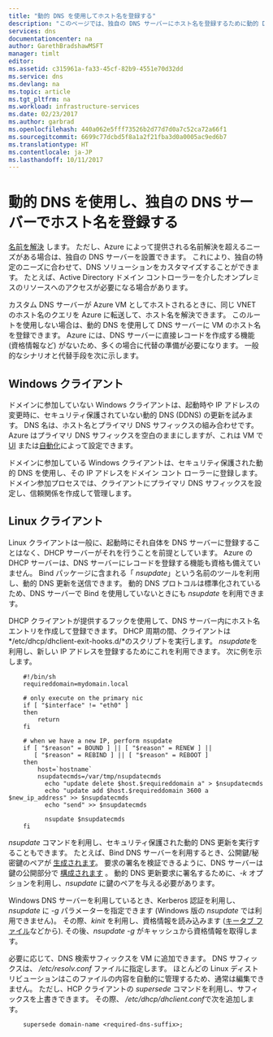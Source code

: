 ```yaml
---
title: "動的 DNS を使用してホスト名を登録する"
description: "このページでは、独自の DNS サーバーにホスト名を登録するために動的 DNS をセットアップする方法の詳細を示しています。"
services: dns
documentationcenter: na
author: GarethBradshawMSFT
manager: timlt
editor: 
ms.assetid: c315961a-fa33-45cf-82b9-4551e70d32dd
ms.service: dns
ms.devlang: na
ms.topic: article
ms.tgt_pltfrm: na
ms.workload: infrastructure-services
ms.date: 02/23/2017
ms.author: garbrad
ms.openlocfilehash: 440a062e5fff73526b2d77d7d0a7c52ca72a66f1
ms.sourcegitcommit: 6699c77dcbd5f8a1a2f21fba3d0a0005ac9ed6b7
ms.translationtype: HT
ms.contentlocale: ja-JP
ms.lasthandoff: 10/11/2017
---
```

# <a name="using-dynamic-dns-to-register-hostnames-in-your-own-dns-server"></a>動的 DNS を使用し、独自の DNS サーバーでホスト名を登録する
[名前を解決](virtual-networks-name-resolution-for-vms-and-role-instances.md) します。 ただし、Azure によって提供される名前解決を超えるニーズがある場合は、独自の DNS サーバーを設置できます。 これにより、独自の特定のニーズに合わせて、DNS ソリューションをカスタマイズすることができます。 たとえば、Active Directory ドメイン コントローラーを介したオンプレミスのリソースへのアクセスが必要になる場合があります。

カスタム DNS サーバーが Azure VM としてホストされるときに、同じ VNET のホスト名のクエリを Azure に転送して、ホスト名を解決できます。 このルートを使用しない場合は、動的 DNS を使用して DNS サーバーに VM のホスト名を登録できます。  Azure には、DNS サーバーに直接レコードを作成する機能 (資格情報など) がないため、多くの場合に代替の準備が必要になります。 一般的なシナリオと代替手段を次に示します。

## <a name="windows-clients"></a>Windows クライアント
ドメインに参加していない Windows クライアントは、起動時や IP アドレスの変更時に、セキュリティ保護されていない動的 DNS (DDNS) の更新を試みます。 DNS 名は、ホスト名とプライマリ DNS サフィックスの組み合わせです。 Azure はプライマリ DNS サフィックスを空白のままにしますが、これは VM で [UI](https://technet.microsoft.com/library/cc794784.aspx) または[自動化](https://social.technet.microsoft.com/forums/windowsserver/3720415a-6a9a-4bca-aa2a-6df58a1a47d7/change-primary-dns-suffix)によって設定できます。

ドメインに参加している Windows クライアントは、セキュリティ保護された動的 DNS を使用し、その IP アドレスをドメイン コント ローラーに登録します。 ドメイン参加プロセスでは、クライアントにプライマリ DNS サフィックスを設定し、信頼関係を作成して管理します。

## <a name="linux-clients"></a>Linux クライアント
Linux クライアントは一般に、起動時にそれ自体を DNS サーバーに登録することはなく、DHCP サーバーがそれを行うことを前提としています。 Azure の DHCP サーバーは、DNS サーバーにレコードを登録する機能も資格も備えていません。  Bind パッケージに含まれる「 *nsupdate*」という名前のツールを利用し、動的 DNS 更新を送信できます。 動的 DNS プロトコルは標準化されているため、DNS サーバーで Bind を使用していないときにも *nsupdate* を利用できます。

DHCP クライアントが提供するフックを使用して、DNS サーバー内にホスト名エントリを作成して登録できます。 DHCP 周期の間、クライアントは */etc/dhcp/dhclient-exit-hooks.d/*のスクリプトを実行します。 *nsupdate*を利用し、新しい IP アドレスを登録するためにこれを利用できます。 次に例を示します。

        #!/bin/sh
        requireddomain=mydomain.local

        # only execute on the primary nic
        if [ "$interface" != "eth0" ]
        then
            return
        fi

        # when we have a new IP, perform nsupdate
        if [ "$reason" = BOUND ] || [ "$reason" = RENEW ] ||
           [ "$reason" = REBIND ] || [ "$reason" = REBOOT ]
        then
            host=`hostname`
            nsupdatecmds=/var/tmp/nsupdatecmds
              echo "update delete $host.$requireddomain a" > $nsupdatecmds
              echo "update add $host.$requireddomain 3600 a $new_ip_address" >> $nsupdatecmds
              echo "send" >> $nsupdatecmds

              nsupdate $nsupdatecmds
        fi

        
        

*nsupdate* コマンドを利用し、セキュリティ保護された動的 DNS 更新を実行することもできます。 たとえば、Bind DNS サーバーを利用するとき、公開鍵/秘密鍵のペアが [生成されます](http://linux.yyz.us/nsupdate/)。  要求の署名を検証できるように、DNS サーバーは鍵の公開部分で [構成されます](http://linux.yyz.us/dns/ddns-server.html) 。 動的 DNS 更新要求に署名するために、*-k* オプションを利用し、*nsupdate* に鍵のペアを与える必要があります。

Windows DNS サーバーを利用しているとき、Kerberos 認証を利用し、*nsupdate* に *-g* パラメーターを指定できます (Windows 版の *nsupdate* では利用できません)。 その際、*kinit* を利用し、資格情報を読み込みます ([キータブ ファイル](http://www.itadmintools.com/2011/07/creating-kerberos-keytab-files.html)などから). その後、*nsupdate -g* がキャッシュから資格情報を取得します。

必要に応じて、DNS 検索サフィックスを VM に追加できます。 DNS サフィックスは、 */etc/resolv.conf* ファイルに指定します。 ほとんどの Linux ディストリビューションはこのファイルの内容を自動的に管理するため、通常は編集できません。 ただし、HCP クライアントの *supersede* コマンドを利用し、サフィックスを上書きできます。 その際、 */etc/dhcp/dhclient.conf*で次を追加します。

        supersede domain-name <required-dns-suffix>;

